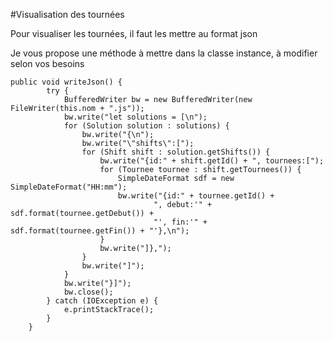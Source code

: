 #Visualisation des tournées

Pour visualiser les tournées, il faut les mettre au format json

Je vous propose une méthode à mettre dans la classe instance, à modifier selon vos besoins

````
public void writeJson() {
        try {
            BufferedWriter bw = new BufferedWriter(new FileWriter(this.nom + ".js"));
            bw.write("let solutions = [\n");
            for (Solution solution : solutions) {
                bw.write("{\n");
                bw.write("\"shifts\":[");
                for (Shift shift : solution.getShifts()) {
                    bw.write("{id:" + shift.getId() + ", tournees:[");
                    for (Tournee tournee : shift.getTournees()) {
                        SimpleDateFormat sdf = new SimpleDateFormat("HH:mm");
                        bw.write("{id:" + tournee.getId() +
                                ", debut:'" + sdf.format(tournee.getDebut()) +
                                "', fin:'" + sdf.format(tournee.getFin()) + "'},\n");
                    }
                    bw.write("]},");
                }
                bw.write("]");
            }
            bw.write("}]");
            bw.close();
        } catch (IOException e) {
            e.printStackTrace();
        }
    }
````
